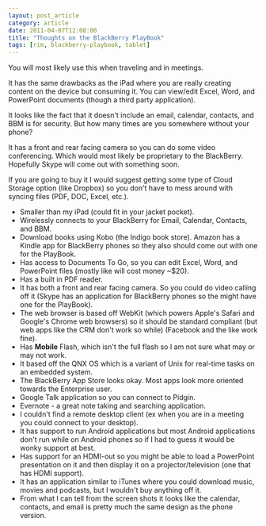 ```yaml
---
layout: post_article
category: article
date: 2011-04-07T12:08:00
title: "Thoughts on the BlackBerry PlayBook"
tags: [rim, blackberry-playbook, tablet]
---
```


You will most likely use this when traveling and in meetings.

It has the same drawbacks as the iPad where you are really creating content on the device but consuming it. You can view/edit Excel, Word, and PowerPoint documents (though a third party application).

It looks like the fact that it doesn't include an email, calendar, contacts, and BBM is for security. But how many times are you somewhere without your phone?

It has a front and rear facing camera so you can do some video conferencing. Which would most likely be proprietary to the BlackBerry. Hopefully Skype will come out with something soon.

If you are going to buy it I would suggest getting some type of Cloud Storage option (like Dropbox) so you don't have to mess around with syncing files (PDF, DOC, Excel, etc.).

*   Smaller than my iPad (could fit in your jacket pocket).
*   Wirelessly connects to your BlackBerry for Email, Calendar, Contacts, and BBM.
*   Download books using Kobo (the Indigo book store). Amazon has a Kindle app for BlackBerry phones so they also should come out with one for the PlayBook.
*   Has access to Documents To Go, so you can edit Excel, Word, and PowerPoint files (mostly like will cost money ~$20).
*   Has a built in PDF reader.
*   It has both a front and rear facing camera. So you could do video calling off it (Skype has an application for BlackBerry phones so the might have one for the PlayBook).
*   The web browser is based off WebKit (which powers Apple's Safari and Google's Chrome web browsers) so it should be standard compliant (but web apps like the CRM don't work so while) (Facebook and the like work fine).
*   Has **Mobile** Flash, which isn't the full flash so I am not sure what may or may not work.
*   It based off the QNX OS which is a variant of Unix for real-time tasks on an embedded system.
*   The BlackBerry App Store looks okay. Most apps look more oriented towards the Enterprise user.
*   Google Talk application so you can connect to Pidgin.
*   Evernote - a great note taking and searching application.
*   I couldn't find a remote desktop client (ex when you are in a meeting you could connect to your desktop).
*   It has support to run Android applications but most Android applications don't run while on Android phones so if I had to guess it would be wonky support at best.
*   Has support for an HDMI-out so you might be able to load a PowerPoint presentation on it and then display it on a projector/television (one that has HDMI support).
*   It has an application similar to iTunes where you could download music, movies and podcasts, but I wouldn't buy anything off it.
*   From what I can tell from the screen shots it looks like the calendar, contacts, and email is pretty much the same design as the phone version.
